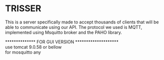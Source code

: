# TRISSER
This is a server specifically made to accept thousands of clients that will be able to communicate using our API.
The protocol we used is MQTT, implemented using Msquitto broker and the PAHO library.<br/>

************** FOR GUI VERSION ********************<br/>
use tomcat 9.0.58 or bellow<br/>
for mosquitto any
